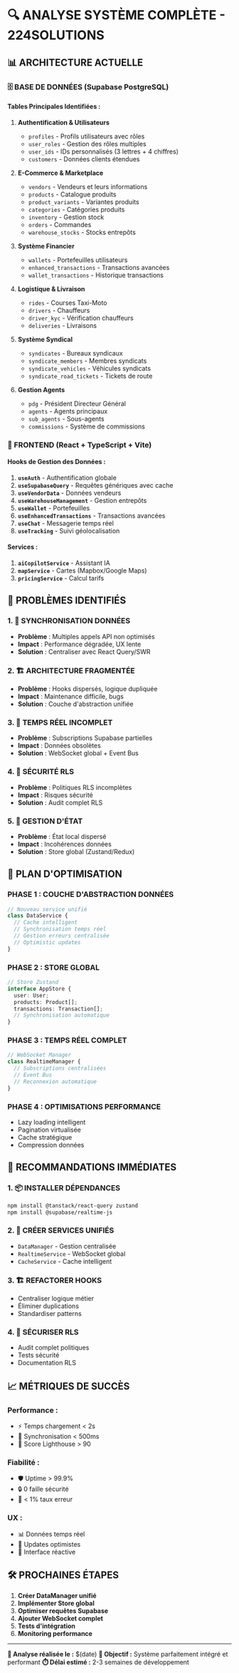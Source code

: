 # 🔍 ANALYSE SYSTÈME COMPLÈTE - 224SOLUTIONS

## 📊 **ARCHITECTURE ACTUELLE**

### **🗄️ BASE DE DONNÉES (Supabase PostgreSQL)**

#### **Tables Principales Identifiées :**
1. **Authentification & Utilisateurs**
   - `profiles` - Profils utilisateurs avec rôles
   - `user_roles` - Gestion des rôles multiples
   - `user_ids` - IDs personnalisés (3 lettres + 4 chiffres)
   - `customers` - Données clients étendues

2. **E-Commerce & Marketplace**
   - `vendors` - Vendeurs et leurs informations
   - `products` - Catalogue produits
   - `product_variants` - Variantes produits
   - `categories` - Catégories produits
   - `inventory` - Gestion stock
   - `orders` - Commandes
   - `warehouse_stocks` - Stocks entrepôts

3. **Système Financier**
   - `wallets` - Portefeuilles utilisateurs
   - `enhanced_transactions` - Transactions avancées
   - `wallet_transactions` - Historique transactions

4. **Logistique & Livraison**
   - `rides` - Courses Taxi-Moto
   - `drivers` - Chauffeurs
   - `driver_kyc` - Vérification chauffeurs
   - `deliveries` - Livraisons

5. **Système Syndical**
   - `syndicates` - Bureaux syndicaux
   - `syndicate_members` - Membres syndicats
   - `syndicate_vehicles` - Véhicules syndicats
   - `syndicate_road_tickets` - Tickets de route

6. **Gestion Agents**
   - `pdg` - Président Directeur Général
   - `agents` - Agents principaux
   - `sub_agents` - Sous-agents
   - `commissions` - Système de commissions

### **🔧 FRONTEND (React + TypeScript + Vite)**

#### **Hooks de Gestion des Données :**
1. **`useAuth`** - Authentification globale
2. **`useSupabaseQuery`** - Requêtes génériques avec cache
3. **`useVendorData`** - Données vendeurs
4. **`useWarehouseManagement`** - Gestion entrepôts
5. **`useWallet`** - Portefeuilles
6. **`useEnhancedTransactions`** - Transactions avancées
7. **`useChat`** - Messagerie temps réel
8. **`useTracking`** - Suivi géolocalisation

#### **Services :**
1. **`aiCopilotService`** - Assistant IA
2. **`mapService`** - Cartes (Mapbox/Google Maps)
3. **`pricingService`** - Calcul tarifs

## 🚨 **PROBLÈMES IDENTIFIÉS**

### **1. 🔄 SYNCHRONISATION DONNÉES**
- **Problème** : Multiples appels API non optimisés
- **Impact** : Performance dégradée, UX lente
- **Solution** : Centraliser avec React Query/SWR

### **2. 🏗️ ARCHITECTURE FRAGMENTÉE**
- **Problème** : Hooks dispersés, logique dupliquée
- **Impact** : Maintenance difficile, bugs
- **Solution** : Couche d'abstraction unifiée

### **3. 📡 TEMPS RÉEL INCOMPLET**
- **Problème** : Subscriptions Supabase partielles
- **Impact** : Données obsolètes
- **Solution** : WebSocket global + Event Bus

### **4. 🔐 SÉCURITÉ RLS**
- **Problème** : Politiques RLS incomplètes
- **Impact** : Risques sécurité
- **Solution** : Audit complet RLS

### **5. 🎯 GESTION D'ÉTAT**
- **Problème** : État local dispersé
- **Impact** : Incohérences données
- **Solution** : Store global (Zustand/Redux)

## 🚀 **PLAN D'OPTIMISATION**

### **PHASE 1 : COUCHE D'ABSTRACTION DONNÉES**
```typescript
// Nouveau service unifié
class DataService {
  // Cache intelligent
  // Synchronisation temps réel
  // Gestion erreurs centralisée
  // Optimistic updates
}
```

### **PHASE 2 : STORE GLOBAL**
```typescript
// Store Zustand
interface AppStore {
  user: User;
  products: Product[];
  transactions: Transaction[];
  // Synchronisation automatique
}
```

### **PHASE 3 : TEMPS RÉEL COMPLET**
```typescript
// WebSocket Manager
class RealtimeManager {
  // Subscriptions centralisées
  // Event Bus
  // Reconnexion automatique
}
```

### **PHASE 4 : OPTIMISATIONS PERFORMANCE**
- Lazy loading intelligent
- Pagination virtualisée
- Cache stratégique
- Compression données

## 🎯 **RECOMMANDATIONS IMMÉDIATES**

### **1. 📦 INSTALLER DÉPENDANCES**
```bash
npm install @tanstack/react-query zustand
npm install @supabase/realtime-js
```

### **2. 🔧 CRÉER SERVICES UNIFIÉS**
- `DataManager` - Gestion centralisée
- `RealtimeService` - WebSocket global
- `CacheService` - Cache intelligent

### **3. 🏗️ REFACTORER HOOKS**
- Centraliser logique métier
- Éliminer duplications
- Standardiser patterns

### **4. 🔐 SÉCURISER RLS**
- Audit complet politiques
- Tests sécurité
- Documentation RLS

## 📈 **MÉTRIQUES DE SUCCÈS**

### **Performance :**
- ⚡ Temps chargement < 2s
- 🔄 Synchronisation < 500ms
- 📱 Score Lighthouse > 90

### **Fiabilité :**
- 🛡️ Uptime > 99.9%
- 🔒 0 faille sécurité
- 🐛 < 1% taux erreur

### **UX :**
- 📊 Données temps réel
- 🔄 Updates optimistes
- 📱 Interface réactive

## 🛠️ **PROCHAINES ÉTAPES**

1. **Créer DataManager unifié**
2. **Implémenter Store global**
3. **Optimiser requêtes Supabase**
4. **Ajouter WebSocket complet**
5. **Tests d'intégration**
6. **Monitoring performance**

---

**📅 Analyse réalisée le :** $(date)
**🎯 Objectif :** Système parfaitement intégré et performant
**⏱️ Délai estimé :** 2-3 semaines de développement
